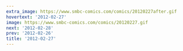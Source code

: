 ```yaml
---
extra_image: https://www.smbc-comics.com/comics/20120227after.gif
hovertext: '2012-02-27'
image: https://www.smbc-comics.com/comics/20120227.gif
next: '2012-02-28'
prev: '2012-02-26'
title: '2012-02-27'
---
```

